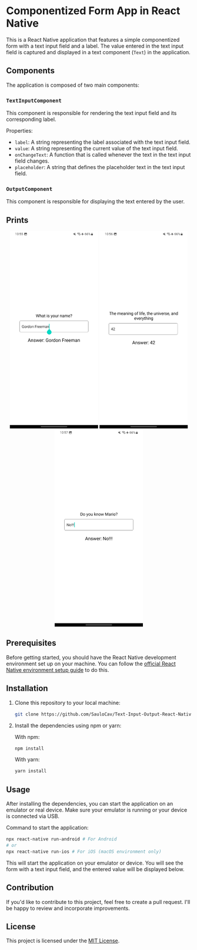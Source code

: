 
# Componentized Form App in React Native

This is a React Native application that features a simple componentized form with a text input field and a label. The value entered in the text input field is captured and displayed in a text component (`Text`) in the application.

## Components

The application is composed of two main components:

### `TextInputComponent`

This component is responsible for rendering the text input field and its corresponding label.

Properties:

- `label`: A string representing the label associated with the text input field.
- `value`: A string representing the current value of the text input field.
- `onChangeText`: A function that is called whenever the text in the text input field changes.
- `placeholder`: A string that defines the placeholder text in the text input field.

### `OutputComponent`

This component is responsible for displaying the text entered by the user.

## Prints
<p align="center">
  <img src="img/01.jpg" width="240" />
  <img src="img/02.jpg" width="240" /> 
  <img src="img/03.jpg" width="240" />
</p>

## Prerequisites

Before getting started, you should have the React Native development environment set up on your machine. You can follow the [official React Native environment setup guide](https://reactnative.dev/docs/environment-setup) to do this.

## Installation

1. Clone this repository to your local machine:

   ```bash
   git clone https://github.com/SauloCav/Text-Input-Output-React-Native/tree/main
   ```

2. Install the dependencies using npm or yarn:

   With npm:

   ```bash
   npm install
   ```

   With yarn:

   ```bash
   yarn install
   ```

## Usage

After installing the dependencies, you can start the application on an emulator or real device. Make sure your emulator is running or your device is connected via USB.

Command to start the application:

```bash
npx react-native run-android # For Android
# or
npx react-native run-ios # For iOS (macOS environment only)
```

This will start the application on your emulator or device. You will see the form with a text input field, and the entered value will be displayed below.

## Contribution

If you'd like to contribute to this project, feel free to create a pull request. I'll be happy to review and incorporate improvements.

## License

This project is licensed under the [MIT License](LICENSE).
